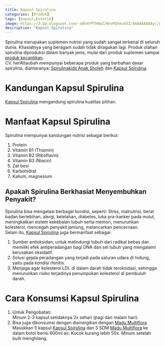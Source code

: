 ```yaml
---
title: Kapsul Spirulina
categories: [Produk]
tags: [Kapsul,Estetik]
image: https://3.bp.blogspot.com/-o0h4YPTHOwI/WnvMShmukXI/AAAAAAAAAyc/gGHhrU94bZc-_CWSa4XPeSb3Wvez80HOQCKgBGAs/s1600/MHO180207-kapsul-spirulina.png
description: "Kapsul Spirulina"
---
```


<div class="paraph">Spirulina merupakan suplemen nutrisi yang sudah sangat terkenal di seluruh dunia. Khasiatnya yang beragam sudah tidak diragukan lagi. <ah ref="/categories/produk" title="Produk herbAttaubah">Produk</a> olahan spirulina diproduksi dalam banyak jenis, mulai dari produk suplemen sampai <a href="/tags/estetik" title="Produk Estetik">produk kecantikan</a>.</div>

<div class="paraph">CV. herAttaubah mempunyai beberapa produk yang berbahan dasar spirulina, diantaranya: <a cclass="mhoapp green" href="/posts/spirulinakids-anak-sholeh-uce" title="Spirulinakids Anak Sholeh">Spirulinakids Anak Sholeh</a> dan <a cclass="mhoapp green" href="/posts/kapsul-spirulina-9ee" title="Kapsul Spirulina">Kapsul Spirulina</a>.</div>

<h1>Kandungan Kapsul Spirulina</h1>

<div class="paraph"><a cclass="mhoapp green" href="/posts/kapsul-spirulina-9ee" title="Kapsul Spirulina">Kapsul Spirulina</a> mengandung spirulina kualitas pilihan.</div>

<h1>Manfaat Kapsul Spirulina</h1>

<div class="paraph">Spirulina mempunyai kandungan nutrisi sebagai berikut:</div>

<ol><li>Protein</li>
    <li>Vitamin B1 (Thiamin)</li>
    <li>Vitamin B2 (Riboflavin)</li>
    <li>Vitamin B3 (Niacin)</li>
    <li>Zat besi</li>
    <li>Karbohidrat</li>
    <li>Kalium, magnesium</li></ol>

<h2>Apakah Spirulina Berkhasiat Menyembuhkan Penyakit?</h2>

<div class="paraph">Spirulina bisa mengatasi berbagai kondisi, seperti: Stres, malnutrisi, berat badan berlebihan, alergi, kelelahan, diabetes, luka pra-kanker pada mulut, meningkatkan sistem kekebalan tubuh serta memori, menurunkan kolesterol, mencegah penyakit jantung, melancarkan pencernaan.</div>

<div class="paraph">Selain itu, <a cclass="mhoapp green" href="/posts/kapsul-spirulina-9ee" title="Kapsul Spirulina">Kapsul Spirulina</a> juga bermanfaat sebagai:</div>
<ol><li>Sumber antioksidan; untuk melindungi tubuh dari radikal bebas dan memiliki efek antiperadangan bagi DNA dan sel tubuh yang mengalami kerusakan oksidatif.</li>
    <li>Solusi gejala peradangan yang terjadi pada saluran udara di hidung, yaitu pada kondisi rhinitis.</li>
    <li>Menjaga agar kolesterol LDL di dalam darah tidak teroksidasi, sehingga menurunkan risiko terjadinya penumpukan kolesterol di pembuluh darah.</li></ol>

<h1>Cara Konsumsi Kapsul Spirulina</h1>

<ol><li>Untuk Pengobatan:</li>
    <div class="paraph">Minum 2-3 kapsul setidaknya 2x sehari (pagi dan malam hari).</div>
    <li>Bisa juga dikonsumsi dengan disinergikan dengan <a cclass="mhoapp orange" href="/posts/madu-multiflora-yj5">Madu Multiflora</a></li>
    <div class="paraph">Masukkan 5 kapsul <a cclass="mhoapp green" href="/posts/kapsul-spirulina-9ee" title="Kapsul Spirulina">Kapsul Spirulina</a> dan 3 SDM <a cclass="mhoapp orange" href="/posts/madu-multiflora-yj5">Madu Multiflora</a> ke dalam botol berisi 600ml air. Kocok kurang lebih 50x. Minum setelah buih menghilang.</div></ol>